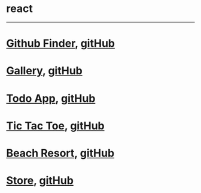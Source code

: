 # react
---
# [Github Finder](https://loving-yonath-443840.netlify.com/), [gitHub](https://github.com/polinakhari/github_finder)
# [Gallery](https://frosty-euclid-78cf05.netlify.app/), [gitHub](https://github.com/polinakhari/gallery)
# [Todo App](https://compassionate-agnesi-8c1f89.netlify.com/), [gitHub](https://github.com/polinakhari/to-do)
# [Tic Tac Toe](https://cocky-brahmagupta-011192.netlify.app/), [gitHub](https://github.com/polinakhari/TicTacToe)
# [Beach Resort](https://trusting-wright-94d9e0.netlify.com/), [gitHub](https://github.com/polinakhari/resort)
# [Store](https://affectionate-cray-b52099.netlify.com/), [gitHub](https://github.com/polinakhari/store)
